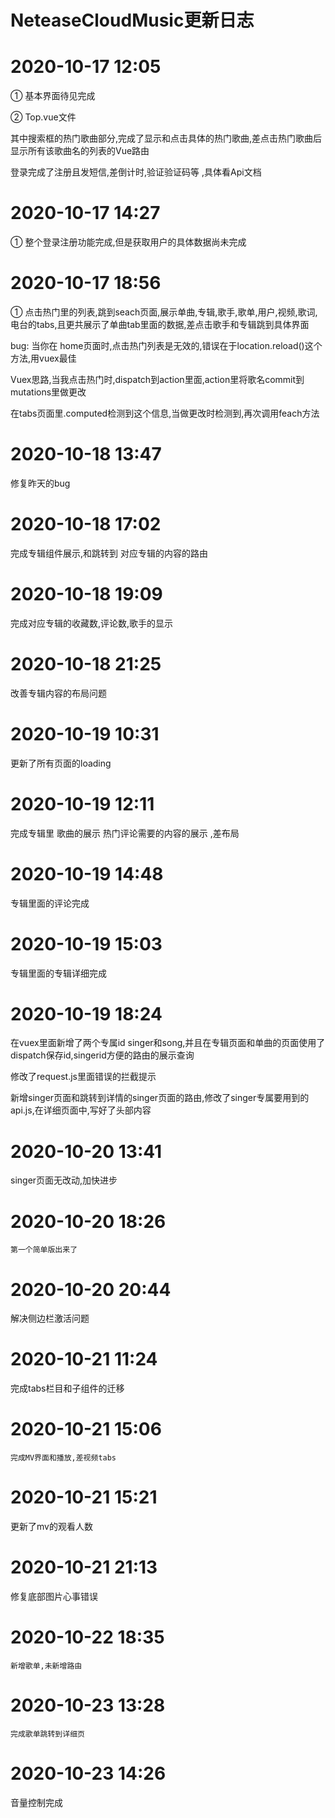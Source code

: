 # NeteaseCloudMusic更新日志

# 2020-10-17   12:05

①  基本界面待见完成

②  Top.vue文件

其中搜索框的热门歌曲部分,完成了显示和点击具体的热门歌曲,差点击热门歌曲后显示所有该歌曲名的列表的Vue路由

登录完成了注册且发短信,差倒计时,验证验证码等 ,具体看Api文档

# 2020-10-17 14:27

①  整个登录注册功能完成,但是获取用户的具体数据尚未完成

# 2020-10-17 18:56

①  点击热门里的列表,跳到seach页面,展示单曲,专辑,歌手,歌单,用户,视频,歌词,电台的tabs,且更共展示了单曲tab里面的数据,差点击歌手和专辑跳到具体界面

bug:  当你在 home页面时,点击热门列表是无效的,错误在于location.reload()这个方法,用vuex最佳

Vuex思路,当我点击热门时,dispatch到action里面,action里将歌名commit到mutations里做更改

在tabs页面里.computed检测到这个信息,当做更改时检测到,再次调用feach方法

# 2020-10-18 13:47

修复昨天的bug

# 2020-10-18 17:02

完成专辑组件展示,和跳转到 对应专辑的内容的路由

# 2020-10-18 19:09

完成对应专辑的收藏数,评论数,歌手的显示

# 2020-10-18 21:25

改善专辑内容的布局问题

# 2020-10-19 10:31

更新了所有页面的loading

# 2020-10-19 12:11 

完成专辑里  歌曲的展示  热门评论需要的内容的展示 ,差布局

# 2020-10-19 14:48

专辑里面的评论完成

# 2020-10-19 15:03

专辑里面的专辑详细完成

# 2020-10-19 18:24

在vuex里面新增了两个专属id    singer和song,并且在专辑页面和单曲的页面使用了dispatch保存id,singerid方便的路由的展示查询

修改了request.js里面错误的拦截提示

新增singer页面和跳转到详情的singer页面的路由,修改了singer专属要用到的api.js,在详细页面中,写好了头部内容

# 2020-10-20 13:41

singer页面无改动,加快进步

# 2020-10-20  18:26 

```
第一个简单版出来了
```



# 2020-10-20 20:44

解决侧边栏激活问题

# 2020-10-21 11:24

完成tabs栏目和子组件的迁移

# 2020-10-21 15:06

```
完成MV界面和播放,差视频tabs
```

# 2020-10-21 15:21 

更新了mv的观看人数

# 2020-10-21 21:13

修复底部图片心事错误

# 2020-10-22 18:35 

```
新增歌单,未新增路由
```

# 2020-10-23 13:28

```
完成歌单跳转到详细页
```

# 2020-10-23 14:26

音量控制完成